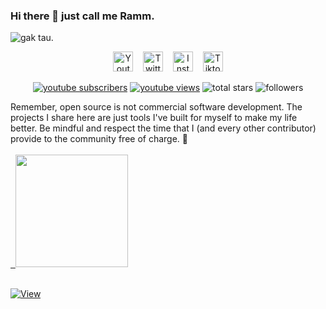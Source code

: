 ### Hi there 👋 just call me Ramm.

![gak tau.](https://images.unsplash.com/photo-1548193178-d50d10b527fb?ixlib=rb-1.2.1&ixid=MnwxMjA3fDB8MHxwaG90by1wYWdlfHx8fGVufDB8fHx8&auto=format&fit=crop&w=1704&q=80)

<p align="center">
    <a href="https://www.youtube.com/c/sidani"><img width="32px" alt="Youtube" title="Youtube" src="https://camo.githubusercontent.com/d54e97f5edde790381f7e62b217410df33e066a0dc8f692f2fc6b25fc1768b0c/68747470733a2f2f6564656e742e6769746875622e696f2f537570657254696e7949636f6e732f696d616765732f7376672f796f75747562652e737667" /></a>
    &#8287;&#8287;
    <a href="https://twitter.com/sidaniid"><img width="32px" alt="Twitter" title="Twitter" src="https://camo.githubusercontent.com/35b0b8bfbd8840f35607fb56ad0a139047fd5d6e09ceb060c5c6f0a5abd1044c/68747470733a2f2f6564656e742e6769746875622e696f2f537570657254696e7949636f6e732f696d616765732f7376672f747769747465722e737667" /></a>
    &#8287;&#8287;
    <a href="https://instagram.com/sidaniid"><img width="32px" alt="Instagram" title="Instagram" src="https://camo.githubusercontent.com/c9dacf0f25a1489fdbc6c0d2b41cda58b77fa210a13a886d6f99e027adfbd358/68747470733a2f2f6564656e742e6769746875622e696f2f537570657254696e7949636f6e732f696d616765732f7376672f696e7374616772616d2e737667" /></a>
    &#8287;&#8287;
    <a href="https://tiktok.com/sidaniid"><img width="32px" alt="Tiktok" title="Tiktok" src="https://camo.githubusercontent.com/12079d6132e90e50ae42aa07347a312f27219b1295569d5388d19875d73edbd7/68747470733a2f2f6564656e742e6769746875622e696f2f537570657254696e7949636f6e732f696d616765732f7376672f74696b746f6b2e737667" /></a>
</p>
<p align="center">
    <a href="https://www.youtube.com/c/UC8vlzHia1cSRv6Arg_2SOMA?sub_confirmation=1">
        <img alt="youtube subscribers" title="Subscribe to my YouTube channel" src="https://custom-icon-badges.herokuapp.com/youtube/channel/subscribers/UC8vlzHia1cSRv6Arg_2SOMA?color=%23E05D44&label=SUBSCRIBE&logo=video&logoColor=white&style=for-the-badge&labelColor=CE4630" /></a>
    <a href="https://www.youtube.com/c/sidani">
        <img alt="youtube views" title="YouTube views" src="https://custom-icon-badges.herokuapp.com/youtube/channel/views/UC8vlzHia1cSRv6Arg_2SOMA?color=%23E1AD0E&logo=video&logoColor=white&style=for-the-badge&labelColor=C79600" /></a>
    <img alt="total stars" title="Total stars on GitHub" src="https://custom-icon-badges.herokuapp.com/badge/dynamic/json?logo=star&color=55960c&labelColor=488207&label=Stars&style=for-the-badge&query=%24.stars&url=https://api.github-star-counter.workers.dev/user/sidaniid" />
    <img alt="followers" title="Follow me on Github" src="https://custom-icon-badges.herokuapp.com/github/followers/sidaniid?color=236ad3&labelColor=1155ba&style=for-the-badge&logo=person-add&label=Follow&logoColor=white" />
</p>
Remember, open source is not commercial software development. The projects I share here are just tools I've built for myself to make my life better. Be mindful and respect the time that I (and every other contributor) provide to the community free of charge. 💜
<br><br>
<a href="https://github.com/sidaniid">
    &nbsp;
    <img height="180em" src="https://github-readme-stats-eight-theta.vercel.app/api/top-langs/?username=sidaniid&layout=compact&langs_count=8&theme=algolia" />
</a>
</br></br>
<p align="left">
    <a href=""><img title="View" src="https://camo.githubusercontent.com/4e19f431572a85c5bc33ad6bc215471edab8265979a6b969742bfaac10471af1/68747470733a2f2f677076632e6172747572696f2e6465762f736964616e696964"></a>
</p>
<!---
sidaniid/sidaniid is a ✨ special ✨ repository because its `README.md` (this file) appears on your GitHub profile.
You can click the Preview link to take a look at your changes.
--->

